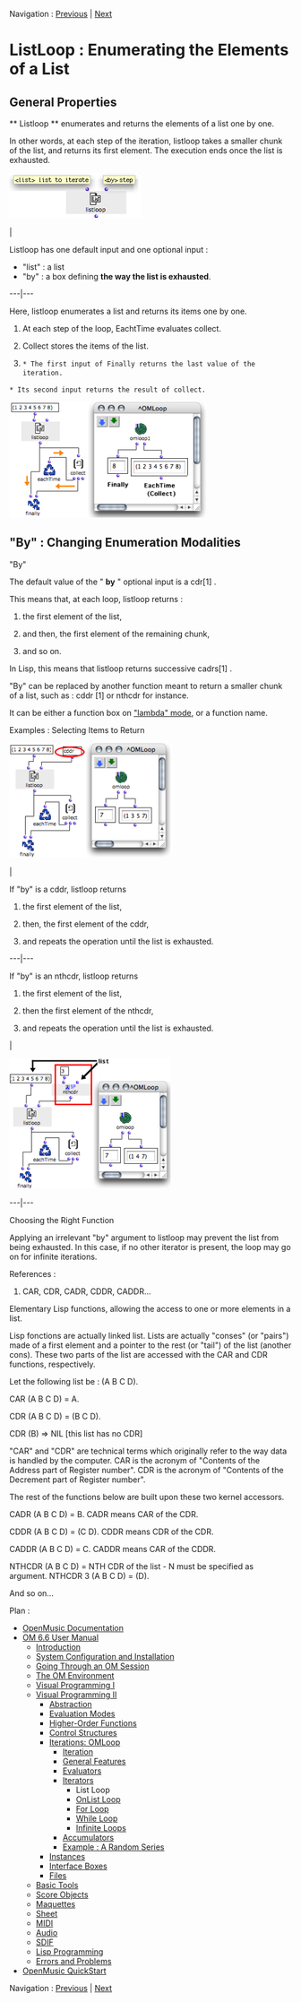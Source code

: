 Navigation : [Previous](LoopIterators "page
précédente\(Iterators\)") | [Next](OnListLoop "page
suivante\(OnList Loop\)")


# ListLoop : Enumerating the Elements of a List

## General Properties

** Listloop ** enumerates and returns the elements of a list one by one.

In other words, at each step of the iteration, listloop takes a smaller chunk
of the list, and returns its first element. The execution ends once the list
is exhausted.

![](../res/listlooparg.png)

|

Listloop has one default input and one optional input :

  * "list" : a list
  * "by" : a box defining **the way the list is exhausted**. 

  
  
---|---  
  
Here, listloop enumerates a list and returns its items one by one.

  1. At each step of the loop, EachtTime evaluates collect.

  2. Collect stores the items of the list.

  3.     * The first input of Finally returns the last value of the iteration.
    * Its second input returns the result of collect. 

![](../res/listloop1.png)

## "By" : Changing Enumeration Modalities

"By"

The default value of the " **by** " optional input is a  cdr[1] .

This means that, at each loop, listloop returns :

  1. the first element of the list, 

  2. and then, the first element of the remaining chunk, 

  3. and so on.

In Lisp, this means that listloop returns successive  cadrs[1] .

"By" can be replaced by another function  meant to return a smaller chunk of a
list, such as :  cddr [1] or nthcdr for instance.

It can be either a function box on ["lambda" mode](LambdaMode), or a
function name.

Examples : Selecting Items to Return

![](../res/listloopoptional.png)

|

If "by" is a cddr,  listloop returns

  1. the first element of the list, 

  2. then, the first element of the cddr, 

  3. and repeats the operation until the list is exhausted.

  
  
---|---  
  
If "by" is an nthcdr,  listloop returns

  1. the first element of the list, 

  2. then the first element of the nthcdr, 

  3. and repeats the operation until the list is exhausted.

|

![](../res/listloopoptional1.png)  
  
---|---  
  
Choosing the Right Function

Applying an irrelevant "by" argument to listloop may prevent the list from
being exhausted. In this case, if no other iterator is present, the loop may
go on for infinite iterations.

References :

  1. CAR, CDR, CADR, CDDR, CADDR...

Elementary Lisp functions, allowing the access to one or more elements in a
list.

Lisp fonctions are actually linked list. Lists are actually "conses" (or
"pairs") made of a first element and a pointer to the rest (or "tail") of the
list (another cons). These two parts of the list are accessed with the CAR and
CDR functions, respectively.

Let the following list be : (A B C D).

CAR (A B C D) = A.

CDR (A B C D) = (B C D).

CDR (B) => NIL [this list has no CDR]

"CAR" and "CDR" are technical terms which originally refer to the way data is
handled by the computer. CAR is the acronym of "Contents of the Address part
of Register number". CDR is the acronym of "Contents of the Decrement part of
Register number".

The rest of the functions below are built upon these two kernel accessors.

CADR (A B C D) = B. CADR means CAR of the CDR.

CDDR (A B C D) = (C D). CDDR means CDR of the CDR.

CADDR (A B C D) = C. CADDR means CAR of the CDDR.

NTHCDR (A B C D) = NTH CDR of the list - N must be specified as argument.
NTHCDR 3 (A B C D) = (D).

And so on...

Plan :

  * [OpenMusic Documentation](OM-Documentation)
  * [OM 6.6 User Manual](OM-User-Manual)
    * [Introduction](00-Sommaire)
    * [System Configuration and Installation](Installation)
    * [Going Through an OM Session](Goingthrough)
    * [The OM Environment](Environment)
    * [Visual Programming I](BasicVisualProgramming)
    * [Visual Programming II](AdvancedVisualProgramming)
      * [Abstraction](Abstraction)
      * [Evaluation Modes](EvalModes)
      * [Higher-Order Functions](HighOrder)
      * [Control Structures](Control)
      * [Iterations: OMLoop](OMLoop)
        * [Iteration](LoopIntro)
        * [General Features](LoopGeneral)
        * [Evaluators](LoopEvaluators)
        * [Iterators](LoopIterators)
          * List Loop
          * [OnList Loop](OnListLoop)
          * [For Loop](ForLoop)
          * [While Loop](WhileLoop)
          * [Infinite Loops](InfiniteLoops)
        * [Accumulators](LoopAccumulators)
        * [Example : A Random Series](LoopExample)
      * [Instances](Instances)
      * [Interface Boxes](InterfaceBoxes)
      * [Files](Files)
    * [Basic Tools](BasicObjects)
    * [Score Objects](ScoreObjects)
    * [Maquettes](Maquettes)
    * [Sheet](Sheet)
    * [MIDI](MIDI)
    * [Audio](Audio)
    * [SDIF](SDIF)
    * [Lisp Programming](Lisp)
    * [Errors and Problems](errors)
  * [OpenMusic QuickStart](QuickStart-Chapters)

Navigation : [Previous](LoopIterators "page
précédente\(Iterators\)") | [Next](OnListLoop "page
suivante\(OnList Loop\)")

